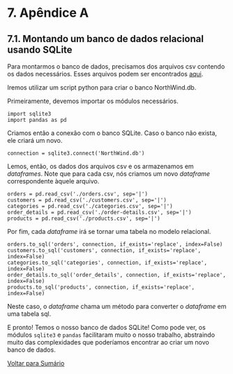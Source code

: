 # 7. Apêndice A

## 7.1. Montando um banco de dados relacional usando SQLite

Para montarmos o banco de dados, precisamos dos arquivos csv contendo os dados necessários. Esses arquivos podem ser encontrados [aqui](/arquivos/csv).

Iremos utilizar um script python para criar o banco NorthWind.db.

Primeiramente, devemos importar os módulos necessários.
```
import sqlite3
import pandas as pd
```

Criamos então a conexão com o banco SQLite. Caso o banco não exista, ele criará um novo.
```
connection = sqlite3.connect('NorthWind.db')
```

Lemos, então, os dados dos arquivos csv e os armazenamos em *dataframes*.
Note que para cada csv, nós criamos um novo *dataframe* correspondente àquele arquivo. 
```
orders = pd.read_csv('./orders.csv', sep='|')
customers = pd.read_csv('./customers.csv', sep='|')
categories = pd.read_csv('./categories.csv', sep='|')
order_details = pd.read_csv('./order-details.csv', sep='|')
products = pd.read_csv('./products.csv', sep='|')
```

Por fim, cada *dataframe* irá se tornar uma tabela no modelo relacional. 
```
orders.to_sql('orders', connection, if_exists='replace', index=False)
customers.to_sql('customers', connection, if_exists='replace', index=False)
categories.to_sql('categories', connection, if_exists='replace', index=False)
order_details.to_sql('order_details', connection, if_exists='replace', index=False)
products.to_sql('products', connection, if_exists='replace', index=False)
```
Neste caso, o *dataframe* chama um método para converter o *dataframe* em uma tabela sql.

E pronto! Temos o nosso banco de dados SQLite!
Como pode ver, os módulos `sqlite3` e `pandas` facilitaram muito o nosso trabalho, abstraindo muito das complexidades que poderíamos encontrar ao criar um novo banco de dados.


[Voltar para Sumário](/#sumário)